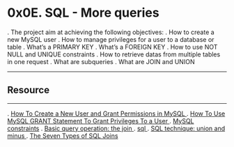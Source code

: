 # 0x0E. SQL - More queries
. The project aim at achieving the following objectives:
. How to create a new MySQL user
. How to manage privileges for a user to a database or table
. What’s a PRIMARY KEY
. What’s a FOREIGN KEY
. How to use NOT NULL and UNIQUE constraints
. How to retrieve datas from multiple tables in one request
. What are subqueries
. What are JOIN and UNION

-----------------------------------------------------------
## Resource
-----------
. [How To Create a New User and Grant Permissions in MySQL ](https://www.digitalocean.com/community/tutorials/how-to-create-a-new-user-and-grant-permissions-in-mysql       )
. [ How To Use MySQL GRANT Statement To Grant Privileges To a User  ](https://www.mysqltutorial.org/mysql-grant.aspx       )
. [MySQL constraints]( https://zetcode.com/mysql/constraints/)
. [ Basic query operation: the join ]( https://web.csulb.edu/colleges/coe/cecs/dbdesign/dbdesign.php?page=sql/join.php)
. [sql ](  https://web.csulb.edu/colleges/coe/cecs/dbdesign/dbdesign.php?page=sql/join.php )
. [ SQL technique: union and minus ](https://web.csulb.edu/colleges/coe/cecs/dbdesign/dbdesign.php?page=sql/setops.php )
. [The Seven Types of SQL Joins ](https://tableplus.com/blog/2018/09/a-beginners-guide-to-seven-types-of-sql-joins.html  )
